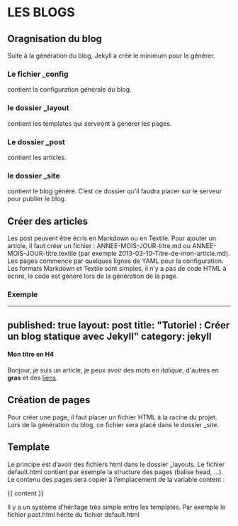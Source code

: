 # LES BLOGS #

## Oragnisation du blog ##

Suite à la génération du blog, Jekyll a créé le minimum pour le générer. 


### Le fichier _config ###

contient la configuration générale du blog.

### le dossier _layout ###

contient les templates qui serviront à générer les pages. 

### Le dossier _post ###

contient les articles.

### le dossier _site ###
contient le blog généré. C’est ce dossier qu’il faudra placer sur le serveur pour publier le blog.

## Créer des articles ##  

Les post peuvent être écris en Markdown ou en Textile.
Pour ajouter un article, il faut créer un fichier :
ANNEE-MOIS-JOUR-titre.md ou ANNEE-MOIS-JOUR-titre.textile (par exemple 2013-03-10-Titre-de-mon-article.md). 
Les pages commence par quelques lignes de YAML pour la configuration. Les formats Markdown et Textile sont simples, il n’y a pas de code HTML à écrire, le code est généré lors de la génération de la page.

### Exemple ###

---
published: true
layout: post
title: "Tutoriel : Créer un blog statique avec Jekyll"
category: jekyll
---
#### Mon titre en H4 ####
Bonjour, je suis un article, 
je peux avoir des mots en _italique_, 
d'autres en **gras** et des [liens](http://www.jekyllrb.com).


## Création de pages ##

Pour créer une page, il faut placer un fichier HTML à la racine du projet. Lors de la génération du blog, ce fichier sera placé dans le dossier _site.

## Template ##

Le principe est d’avoir des fichiers html dans le dossier _layouts. Le fichier default.html contient par exemple la structure des pages (balise head, …). Le contenu des pages sera copier à l’emplacement de la variable content :

{{ content }}

Il y a un système d’héritage très simple entre les templates. Par exemple le fichier post.html hérite du fichier default.html